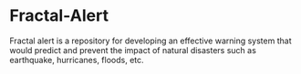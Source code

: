 # Fractal-Alert
Fractal alert is a repository for developing an effective warning system that would predict and prevent the impact of natural disasters such as earthquake, hurricanes, floods, etc.
